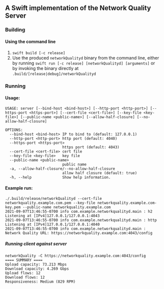 
## A Swift implementation of the Network Quality Server

### Building

#### Using the command line

1. `swift build [-c release]`
1. Use the produced `networkQualityd` binary from the command line, either by running `swift run [-c release] [networkQualityd] [arguments]` or by invoking the binary directly at `.build/[release|debug]/networkQualityd`

### Running

#### Usage:

```
USAGE: server [--bind-host <bind-host>] [--http-port <http-port>] [--https-port <https-port>] [--cert-file <cert-file>] [--key-file <key-file>] [--public-name <public-name>] [--allow-half-closure] [--no-allow-half-closure]

OPTIONS:
  --bind-host <bind-host> IP to bind to (default: 127.0.0.1)
  --http-port <http-port> http port (default: 4040)
  --https-port <https-port>
                          https port (default: 4043)
  --cert-file <cert-file> cert file
  --key-file <key-file>   key file
  --public-name <public-name>
                          public name
  -a, --allow-half-closure/--no-allow-half-closure
                          allow half closure (default: true)
  -h, --help              Show help information.
```

#### Example run:

```
./.build/release/networkQualityd --cert-file networkquality.example.com.pem --key-file networkquality.example.com-key.pem --public-name networkquality.example.com
2021-09-07T13:46:55-0700 info com.example.networkqualityd.main : h2 Listening at [IPv4]127.0.0.1/127.0.0.1:4043
2021-09-07T13:46:55-0700 info com.example.networkqualityd.main : http Listening at [IPv4]127.0.0.1/127.0.0.1:4040
2021-09-07T13:46:55-0700 info com.example.networkqualityd.main : Network Quality URL: https://networkquality.example.com:4043/config
```

##### Running client against server
```
networkQuality -C https://networkquality.example.com:4043/config
==== SUMMARY ====                                                                                         
Upload capacity: 73.213 Mbps
Download capacity: 4.269 Gbps
Upload flows: 12
Download flows: 12
Responsiveness: Medium (829 RPM)
```
